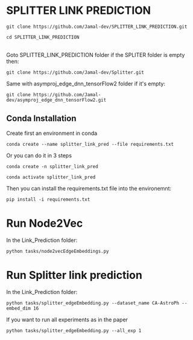 # SPLITTER LINK PREDICTION
```
git clone https://github.com/Jamal-dev/SPLITTER_LINK_PREDICTION.git

cd SPLITTER_LINK_PREDICTION

```
<br />
Goto SPLITTER_LINK_PREDICTION folder if the SPLITER folder is empty then:

```
git clone https://github.com/Jamal-dev/Splitter.git

```
Same with asymproj_edge_dnn_tensorFlow2 folder if it's empty:

```
git clone https://github.com/Jamal-dev/asymproj_edge_dnn_tensorFlow2.git

```
## Conda Installation
Create first an environment in conda

```
conda create --name splitter_link_pred --file requirements.txt
```
Or you can do it in 3 steps
```
conda create -n splitter_link_pred

conda activate splitter_link_pred

```
Then you can install the requirements.txt file into the environemnt:

```
pip install -i requirements.txt

```
# Run Node2Vec
In the Link_Prediction folder:

```
python tasks/node2vecEdgeEmbeddings.py

```

# Run Splitter link prediction
In the Link_Prediction folder:

```
python tasks/splitter_edgeEmbedding.py --dataset_name CA-AstroPh --embed_dim 16

```
If you want to run all experiments as in the paper

```
python tasks/splitter_edgeEmbedding.py --all_exp 1

```
